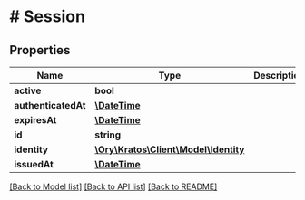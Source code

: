 # # Session

## Properties

Name | Type | Description | Notes
------------ | ------------- | ------------- | -------------
**active** | **bool** |  | [optional]
**authenticatedAt** | [**\DateTime**](\DateTime.md) |  |
**expiresAt** | [**\DateTime**](\DateTime.md) |  |
**id** | **string** |  |
**identity** | [**\Ory\Kratos\Client\Model\Identity**](Identity.md) |  |
**issuedAt** | [**\DateTime**](\DateTime.md) |  |

[[Back to Model list]](../../README.md#models) [[Back to API list]](../../README.md#endpoints) [[Back to README]](../../README.md)
